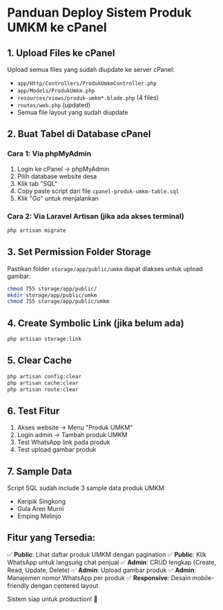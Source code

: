 # Panduan Deploy Sistem Produk UMKM ke cPanel

## 1. Upload Files ke cPanel
Upload semua files yang sudah diupdate ke server cPanel:
- `app/Http/Controllers/ProdukUmkmController.php`
- `app/Models/ProdukUmkm.php` 
- `resources/views/produk-umkm*.blade.php` (4 files)
- `routes/web.php` (updated)
- Semua file layout yang sudah diupdate

## 2. Buat Tabel di Database cPanel

### Cara 1: Via phpMyAdmin
1. Login ke cPanel → phpMyAdmin
2. Pilih database website desa
3. Klik tab "SQL" 
4. Copy paste script dari file `cpanel-produk-umkm-table.sql`
5. Klik "Go" untuk menjalankan

### Cara 2: Via Laravel Artisan (jika ada akses terminal)
```bash
php artisan migrate
```

## 3. Set Permission Folder Storage
Pastikan folder `storage/app/public/umkm` dapat diakses untuk upload gambar:
```bash
chmod 755 storage/app/public/
mkdir storage/app/public/umkm
chmod 755 storage/app/public/umkm
```

## 4. Create Symbolic Link (jika belum ada)
```bash
php artisan storage:link
```

## 5. Clear Cache
```bash
php artisan config:clear
php artisan cache:clear
php artisan route:clear
```

## 6. Test Fitur
1. Akses website → Menu "Produk UMKM" 
2. Login admin → Tambah produk UMKM
3. Test WhatsApp link pada produk
4. Test upload gambar produk

## 7. Sample Data
Script SQL sudah include 3 sample data produk UMKM:
- Keripik Singkong
- Gula Aren Murni  
- Emping Melinjo

## Fitur yang Tersedia:
✅ **Public**: Lihat daftar produk UMKM dengan pagination
✅ **Public**: Klik WhatsApp untuk langsung chat penjual
✅ **Admin**: CRUD lengkap (Create, Read, Update, Delete)
✅ **Admin**: Upload gambar produk
✅ **Admin**: Manajemen nomor WhatsApp per produk
✅ **Responsive**: Desain mobile-friendly dengan centered layout

Sistem siap untuk production! 🚀
